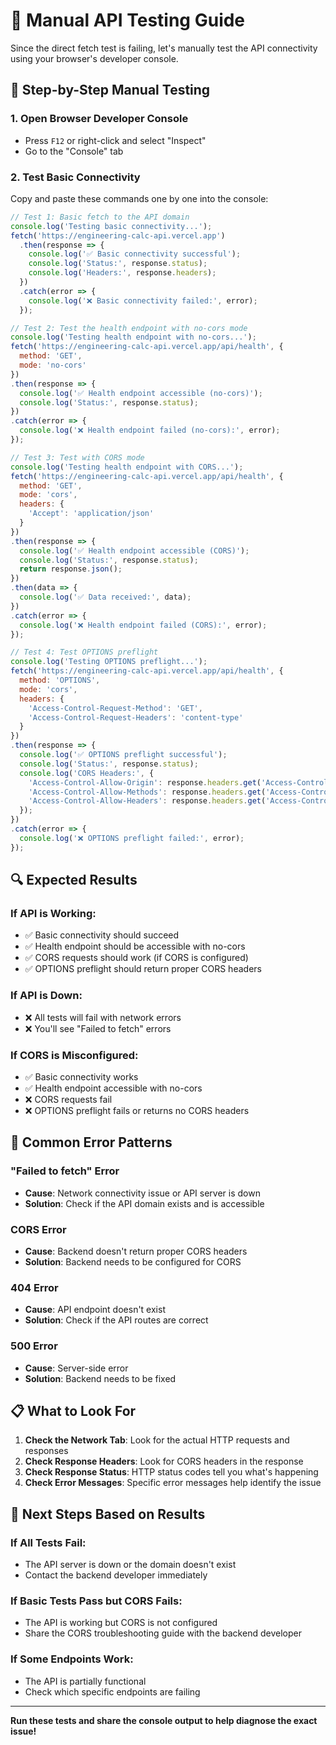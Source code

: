 # 🔧 Manual API Testing Guide

Since the direct fetch test is failing, let's manually test the API connectivity using your browser's developer console.

## 🧪 Step-by-Step Manual Testing

### 1. **Open Browser Developer Console**
- Press `F12` or right-click and select "Inspect"
- Go to the "Console" tab

### 2. **Test Basic Connectivity**

Copy and paste these commands one by one into the console:

```javascript
// Test 1: Basic fetch to the API domain
console.log('Testing basic connectivity...');
fetch('https://engineering-calc-api.vercel.app')
  .then(response => {
    console.log('✅ Basic connectivity successful');
    console.log('Status:', response.status);
    console.log('Headers:', response.headers);
  })
  .catch(error => {
    console.log('❌ Basic connectivity failed:', error);
  });
```

```javascript
// Test 2: Test the health endpoint with no-cors mode
console.log('Testing health endpoint with no-cors...');
fetch('https://engineering-calc-api.vercel.app/api/health', {
  method: 'GET',
  mode: 'no-cors'
})
.then(response => {
  console.log('✅ Health endpoint accessible (no-cors)');
  console.log('Status:', response.status);
})
.catch(error => {
  console.log('❌ Health endpoint failed (no-cors):', error);
});
```

```javascript
// Test 3: Test with CORS mode
console.log('Testing health endpoint with CORS...');
fetch('https://engineering-calc-api.vercel.app/api/health', {
  method: 'GET',
  mode: 'cors',
  headers: {
    'Accept': 'application/json'
  }
})
.then(response => {
  console.log('✅ Health endpoint accessible (CORS)');
  console.log('Status:', response.status);
  return response.json();
})
.then(data => {
  console.log('✅ Data received:', data);
})
.catch(error => {
  console.log('❌ Health endpoint failed (CORS):', error);
});
```

```javascript
// Test 4: Test OPTIONS preflight
console.log('Testing OPTIONS preflight...');
fetch('https://engineering-calc-api.vercel.app/api/health', {
  method: 'OPTIONS',
  mode: 'cors',
  headers: {
    'Access-Control-Request-Method': 'GET',
    'Access-Control-Request-Headers': 'content-type'
  }
})
.then(response => {
  console.log('✅ OPTIONS preflight successful');
  console.log('Status:', response.status);
  console.log('CORS Headers:', {
    'Access-Control-Allow-Origin': response.headers.get('Access-Control-Allow-Origin'),
    'Access-Control-Allow-Methods': response.headers.get('Access-Control-Allow-Methods'),
    'Access-Control-Allow-Headers': response.headers.get('Access-Control-Allow-Headers')
  });
})
.catch(error => {
  console.log('❌ OPTIONS preflight failed:', error);
});
```

## 🔍 Expected Results

### If API is Working:
- ✅ Basic connectivity should succeed
- ✅ Health endpoint should be accessible with no-cors
- ✅ CORS requests should work (if CORS is configured)
- ✅ OPTIONS preflight should return proper CORS headers

### If API is Down:
- ❌ All tests will fail with network errors
- ❌ You'll see "Failed to fetch" errors

### If CORS is Misconfigured:
- ✅ Basic connectivity works
- ✅ Health endpoint accessible with no-cors
- ❌ CORS requests fail
- ❌ OPTIONS preflight fails or returns no CORS headers

## 🚨 Common Error Patterns

### "Failed to fetch" Error
- **Cause**: Network connectivity issue or API server is down
- **Solution**: Check if the API domain exists and is accessible

### CORS Error
- **Cause**: Backend doesn't return proper CORS headers
- **Solution**: Backend needs to be configured for CORS

### 404 Error
- **Cause**: API endpoint doesn't exist
- **Solution**: Check if the API routes are correct

### 500 Error
- **Cause**: Server-side error
- **Solution**: Backend needs to be fixed

## 📋 What to Look For

1. **Check the Network Tab**: Look for the actual HTTP requests and responses
2. **Check Response Headers**: Look for CORS headers in the response
3. **Check Response Status**: HTTP status codes tell you what's happening
4. **Check Error Messages**: Specific error messages help identify the issue

## 🎯 Next Steps Based on Results

### If All Tests Fail:
- The API server is down or the domain doesn't exist
- Contact the backend developer immediately

### If Basic Tests Pass but CORS Fails:
- The API is working but CORS is not configured
- Share the CORS troubleshooting guide with the backend developer

### If Some Endpoints Work:
- The API is partially functional
- Check which specific endpoints are failing

---

**Run these tests and share the console output to help diagnose the exact issue!** 